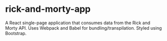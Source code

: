 # rick-and-morty-app

A React single-page application that consumes data from the Rick and Morty API. Uses Webpack and Babel for bundling/transpilation. Styled using Bootstrap.
